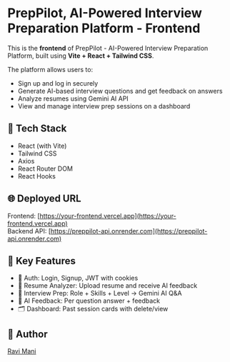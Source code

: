 
# PrepPilot, AI-Powered Interview Preparation Platform - Frontend

This is the **frontend** of PrepPilot - AI-Powered Interview Preparation Platform, built using **Vite + React + Tailwind CSS**.

The platform allows users to:
- Sign up and log in securely
- Generate AI-based interview questions and get feedback on answers
- Analyze resumes using Gemini AI API
- View and manage interview prep sessions on a dashboard

## 🚀 Tech Stack
- React (with Vite)
- Tailwind CSS
- Axios
- React Router DOM
- React Hooks

## 🌐 Deployed URL

Frontend: [https://your-frontend.vercel.app](https://your-frontend.vercel.app)  
Backend API: [https://preppilot-api.onrender.com](https://preppilot-api.onrender.com)


## 🧪 Key Features

- 🔐 Auth: Login, Signup, JWT with cookies
- 📄 Resume Analyzer: Upload resume and receive AI feedback
- 🧠 Interview Prep: Role + Skills + Level → Gemini AI Q&A
- 💬 AI Feedback: Per question answer + feedback
- 🗂️ Dashboard: Past session cards with delete/view

## 🧠 Author
[Ravi Mani](https://github.com/ravimani1001)
